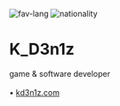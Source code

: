 ![fav-lang](https://img.shields.io/badge/favourite%20language-C%23-blueviolet)
![nationality](https://img.shields.io/badge/nationality-ukrainian-yellow)

# K_D3n1z
game & software developer
<br><br>
• [kd3n1z.com](http://kd3n1z.com)<br>
